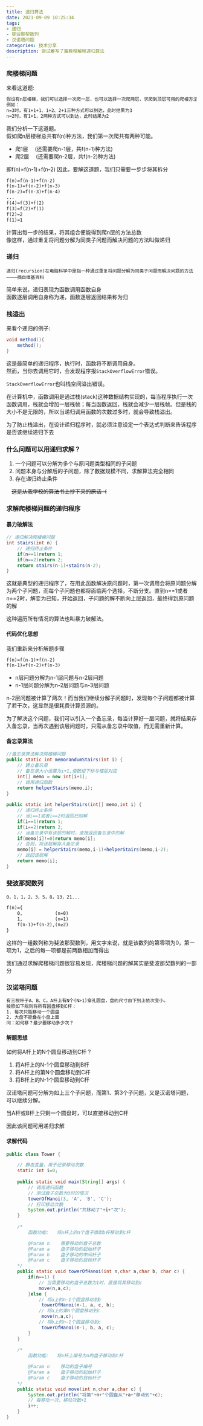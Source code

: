```yaml
---
title: 递归算法
date: 2021-09-09 10:25:34
tags: 
- 递归
- 斐波那契数列
- 汉诺塔问题
categories: 技术分享
description: 尝试着写了篇教程解释递归算法
---
```

### 爬楼梯问题
来看这道题: 
```txt
假设有n层楼梯，我们可以选择一次爬一层，也可以选择一次爬两层，求爬到顶层可用的爬楼方法
例如：
n=3时，有1+1+1、1+2、2+1三种方式可以到达，此时结果为3
n=2时，有1+1，2两种方式可以到达，此时结果为2
```

我们分析一下这道题。  
假如爬n层楼梯总共有f(n)种方法，我们第一次爬共有两种可能。
- 爬1层 &ensp;&ensp;(还需要爬n-1层，共f(n-1)种方法)
- 爬2层 &ensp;&ensp;(还需要爬n-2层，共f(n-2)种方法)

即f(n)=f(n-1)+f(n-2)
因此，要解这道题，我们只需要一步步将其拆分
```txt
f(n)=f(n-1)+f(n-2)
f(n-1)=f(n-2)+f(n-3)
f(n-2)=f(n-3)+f(n-4)
...
f(4)=f(3)+f(2)
f(3)=f(2)+f(1)
f(2)=2
f(1)=1
```

计算出每一步的结果，将其组合便能得到爬n层的方法总数  
像这样，通过重复将问题分解为同类子问题而解决问题的方法叫做递归

### 递归
    递归(recursion)在电脑科学中是指一种通过重复将问题分解为同类子问题而解决问题的方法
    ————摘自维基百科

简单来说，递归表现为函数调用函数自身  
函数逐层调用自身称为递，函数逐层返回结果称为归

### 栈溢出
来看个递归的例子:
```java
void method(){
    method();
}
```
这是最简单的递归程序，执行时，函数将不断调用自身。  
然而，当你去调用它时，会发现程序报`StackOverflowError`错误。 

`StackOverflowError`也叫栈空间溢出错误。

在计算机中，函数调用是通过栈(stack)这种数据结构实现的，每当程序执行一次函数调用，栈就会增加一层栈帧；每当函数返回，栈就会减少一层栈帧。但是栈的大小不是无限的，所以当递归调用函数的次数过多时，就会导致栈溢出。  

为了防止栈溢出，在设计递归程序时，就必须注意设定一个表达式判断来告诉程序是否该继续递归下去

### 什么问题可以用递归求解？
1. 一个问题可以分解为多个与原问题类型相同的子问题
2. 问题本身与分解后的子问题，除了数据规模不同，求解算法完全相同
3. 存在递归终止条件

&ensp;&ensp;~~这是从我学校的算法书上抄下来的原话（~~

### 求解爬楼梯问题的递归程序
#### 暴力破解法
```java
// 递归解决爬楼梯问题
int stairs(int n) {
    // 递归终止条件
	if(n==1)return 1;
	if(n==2)return 2;
	return stairs(n-1)+stairs(n-2);
}
```

这就是典型的递归程序了，在用此函数解决原问题时，第一次调用会将原问题分解为两个子问题，而每个子问题也都将面临两个选择，不断分支。直到n==1或者n==2时，解变为已知，开始返回，子问题的解不断向上层返回，最终得到原问题的解  

这种遍历所有情况的算法也叫暴力破解法。

#### 代码优化思想
我们重新来分析解题步骤
```txt
f(n)=f(n-1)+f(n-2)
f(n-1)=f(n-2)+f(n-3)
```
- n层问题分解为n-1层问题与n-2层问题  
- n-1层问题分解为n-2层问题与n-3层问题

n-2层问题被计算了两次！而当我们继续分解子问题时，发现每个子问题都被计算了若干次，这显然是很耗费计算资源的。  

为了解决这个问题，我们可以引入一个备忘录，每当计算好一层问题，就将结果存入备忘录，当再次遇到该层问题时，只需从备忘录中取值，而无需重新计算。

#### 备忘录算法
```java
//备忘录算法解决爬楼梯问题
public static int memorandumStairs(int i) {
    // 建立备忘录
    // 备忘录大小设置为i+1,使数组下标与楼层对应
	int[] memo = new int[i+1];
    // 调用递归函数
	return helperStairs(memo,i);
}
	
public static int helperStairs(int[] memo,int i) {
    // 递归终止条件
    // 当i==1或者i==2时返回已知解
	if(i==1)return 1;
	if(i==2)return 2;
    // 当备忘录中有该层的解时，直接返回备忘录中的解
	if(memo[i]!=0)return memo[i];
    // 否则，将该层解存入备忘录
	memo[i] = helperStairs(memo,i-1)+helperStairs(memo,i-2);
    // 返回该层解
	return memo[i];
}
```

### 斐波那契数列
    0，1，1，2，3，5，8，13，21...
```txt
f(n)={
    0,            (n=0)
    1,            (n=1)
    f(n-1)+f(n-2),(n≥2)
}
```
这样的一组数列称为斐波那契数列，用文字来说，就是该数列的第零项为0，第一项为1，之后的每一项都是前两数相加而得出  

我们通过求解爬楼梯问题很容易发现，爬楼梯问题的解其实是斐波那契数列的一部分  

### 汉诺塔问题
```txt
有三根杆子A、B、C。A杆上有N个(N>1)穿孔圆盘，盘的尺寸由下到上依次变小。
按照如下规则将所有圆盘移到C杆：
1. 每次只能移动一个圆盘
2. 大盘不能叠在小盘上面
问：如何移？最少要移动多少次？
```

#### 解题思想
如何将A杆上的N个圆盘移动到C杆？
1. 将A杆上的N-1个圆盘移动到B杆
2. 将A杆上的第N个圆盘移动到C杆
3. 将B杆上的N-1个圆盘移动到C杆

汉诺塔问题可分解为如上三个子问题，而第1、第3个子问题，又是汉诺塔问题，可以继续分解。

当A杆或B杆上只剩一个圆盘时，可以直接移动到C杆

因此该问题可用递归求解

#### 求解代码
```java
public class Tower {

    // 静态变量，用于记录移动次数
	static int i=0;
	
	public static void main(String[] args) {
        // 调用递归函数
        // 测试盘子总数为3时的情况
		towerOfHanoi(3, 'A', 'B', 'C');
        // 打印移动次数
		System.out.println("共移动了"+i+"次"); 
	}
	
    /*
        函数功能:   将a杆上的n个盘子借助b杆移动到c杆

        @Param n    需要移动的盘子总数
        @Param a    盘子移动的起始杆子
        @Param b    盘子移动的中间杆子
        @Param c    盘子移动的目标杆子
    */
	public static void towerOfHanoi(int n,char a,char b, char c) {
		if(n==1) {
            // 当需要移动的盘子总数为1时，直接将其移动到c
			move(n,a,c);
		}else {
            // 将a上的n-1个圆盘移动到b
			 towerOfHanoi(n-1, a, c, b);
            // 将a上的第n个圆盘移动到c
			 move(n,a,c);
            // 将b上的n-1个圆盘移动到c
			 towerOfHanoi(n-1, b, a, c);
		}
	}
	
    /*
        函数功能:   将a杆上编号为n的盘子移动到c杆

        @Param n    移动的盘子编号
        @Param a    盘子移动的起始杆子
        @Param c    盘子移动的目标杆子
    */
	public static void move(int n,char a,char c) {
		System.out.println("将第"+n+"个圆盘从"+a+"移动到"+c);
        // 每移动一次，移动次数+1
		i++;
	}
}
```
